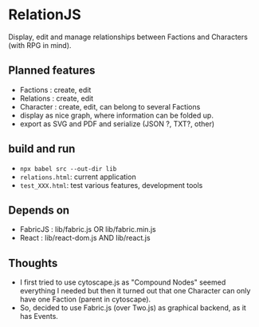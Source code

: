 # RelationJS

Display, edit and manage relationships between Factions and Characters (with RPG in mind).

## Planned features
- Factions : create, edit
- Relations : create, edit
- Character : create, edit, can belong to several Factions
- display as nice graph, where information can be folded up.
- export as SVG and PDF and serialize (JSON ?, TXT?, other)

## build and run
- `npx babel src --out-dir lib`
- `relations.html`: current application
- `test_XXX.html`: test various features, development tools

## Depends on
- FabricJS : lib/fabric.js OR lib/fabric.min.js
- React : lib/react-dom.js AND lib/react.js

## Thoughts
- I first tried to use cytoscape.js as "Compound Nodes" seemed everything I needed but then it turned out that one Character can only have one Faction (parent in cytoscape).
- So, decided to use Fabric.js (over Two.js) as graphical backend, as it has Events.

